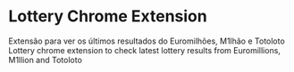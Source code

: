 # Lottery Chrome Extension
Extensão para ver os últimos resultados do Euromilhões, M1lhão e Totoloto 
Lottery chrome extension to check latest lottery results from Euromillions, M1llion and Totoloto
